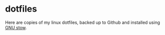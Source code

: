 # dotfiles
Here are copies of my linux dotfiles, backed up to Github and installed using [GNU stow](https://taihen.org/managing-dotfiles-with-gnu-stow/).
